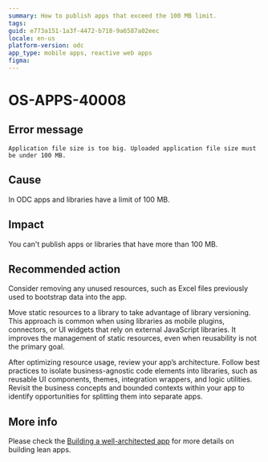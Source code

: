 ```yaml
---
summary: How to publish apps that exceed the 100 MB limit.
tags:
guid: e773a151-1a3f-4472-b718-9a6587a02eec
locale: en-us
platform-version: odc
app_type: mobile apps, reactive web apps
figma: 
---
```


# OS-APPS-40008


## Error message

`Application file size is too big. Uploaded application file size must be under 100 MB.`

## Cause

In ODC apps and libraries have a limit of 100 MB.

## Impact

You can't publish apps or libraries that have more than 100 MB. 

## Recommended action

Consider removing any unused resources, such as Excel files previously used to bootstrap data into the app.

Move static resources to a library to take advantage of library versioning. This approach is common when using libraries as mobile plugins, connectors, or UI widgets that rely on external JavaScript libraries. It improves the management of static resources, even when reusability is not the primary goal.

After optimizing resource usage, review your app’s architecture. Follow best practices to isolate business-agnostic code elements into libraries, such as reusable UI components, themes, integration wrappers, and logic utilities. Revisit the business concepts and bounded contexts within your app to identify opportunities for splitting them into separate apps.

## More info

Please check the [Building a well-architected app](../../eap/app-architecture/recommended-architecture.md) for more details on building lean apps.
